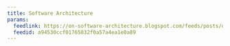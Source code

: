 ```yaml
---
title: Software Architecture
params:
  feedlink: https://on-software-architecture.blogspot.com/feeds/posts/default
  feedid: a94530ccf01765832f0a57a4ea1e0a89
---
```

